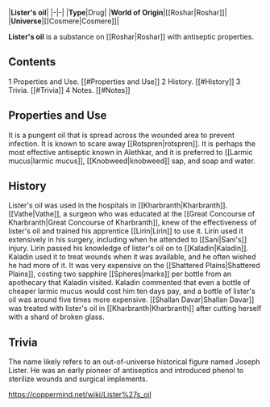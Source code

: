 |**Lister's oil**|
|-|-|
|**Type**|Drug|
|**World of Origin**|[[Roshar\|Roshar]]|
|**Universe**|[[Cosmere\|Cosmere]]|

**Lister's oil** is a substance on [[Roshar\|Roshar]] with antiseptic properties.

## Contents

1 Properties and Use. [[#Properties and Use]] 
2 History. [[#History]] 
3 Trivia. [[#Trivia]] 
4 Notes. [[#Notes]] 


## Properties and Use
It is a pungent oil that is spread across the wounded area to prevent infection. It is known to scare away [[Rotspren\|rotspren]]. It is perhaps the most effective antiseptic known in Alethkar, and it is preferred to [[Larmic mucus\|larmic mucus]], [[Knobweed\|knobweed]] sap, and soap and water.

## History
Lister's oil was used in the hospitals in [[Kharbranth\|Kharbranth]]. [[Vathe\|Vathe]], a surgeon who was educated at the [[Great Concourse of Kharbranth\|Great Concourse of Kharbranth]], knew of the effectiveness of lister's oil and trained his apprentice [[Lirin\|Lirin]] to use it. Lirin used it extensively in his surgery, including when he attended to [[Sani\|Sani's]] injury.
Lirin passed his knowledge of lister's oil on to [[Kaladin\|Kaladin]]. Kaladin used it to treat wounds when it was available, and he often wished he had more of it. It was very expensive on the [[Shattered Plains\|Shattered Plains]], costing two sapphire [[Spheres\|marks]] per bottle from an apothecary that Kaladin visited. Kaladin commented that even a bottle of cheaper larmic mucus would cost him ten days pay, and a bottle of lister's oil was around five times more expensive.
[[Shallan Davar\|Shallan Davar]] was treated with lister's oil in [[Kharbranth\|Kharbranth]] after cutting herself with a shard of broken glass.

## Trivia
The name likely refers to an out-of-universe historical figure named Joseph Lister. He was an early pioneer of antiseptics and introduced phenol to sterilize wounds and surgical implements.


https://coppermind.net/wiki/Lister%27s_oil